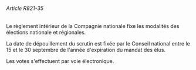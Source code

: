###### Article R821-35

Le règlement intérieur de la Compagnie nationale fixe les modalités des élections nationale et régionales.

La date de dépouillement du scrutin est fixée par le Conseil national entre le 15 et le 30 septembre de l'année d'expiration du mandat des élus.

Les votes s'effectuent par voie électronique.

